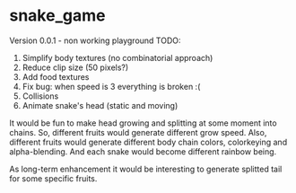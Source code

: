 # snake_game
Version 0.0.1 - non working playground
TODO:
1. Simplify body textures (no combinatorial approach)
2. Reduce clip size (50 pixels?)
3. Add food textures
4. Fix bug: when speed is 3 everything is broken :(
5. Collisions
6. Animate snake's head (static and moving)


It would be fun to make head growing and splitting at some moment into chains. So, different fruits would generate different grow speed. Also, different fruits would generate different body chain colors, colorkeying 
and alpha-blending. And each snake would become different rainbow being. 

As long-term enhancement it would be interesting to generate splitted tail for some specific fruits.

